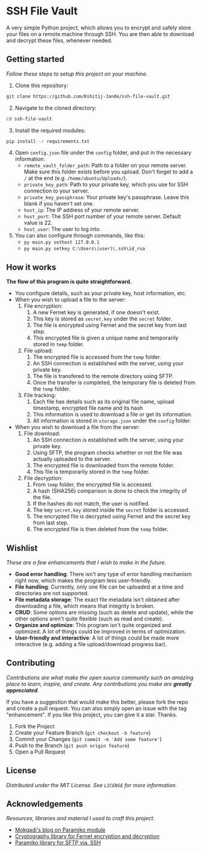 # SSH File Vault

A very simple Python project, which allows you to encrypt and safely store your files on a remote machine through SSH. You are then able to download and decrypt these files, whenever needed.


## Getting started
_Follow these steps to setup this project on your machine._

1. Clone this repository:
```sh
git clone https://github.com/Kshitij-Jande/ssh-file-vault.git
```
2. Navigate to the cloned directory:
```sh
cd ssh-file-vault
```
3. Install the required modules:
```sh
pip install -r requirements.txt
```
4. Open `config.json` file under the `config` folder, and put in the necessary information:
    - `remote_vault_folder_path`: Path to a folder on your remote server. Make sure this folder exists before you upload. Don't forget to add a `/` at the end (e.g. `/home/ubuntu/Uploads/`).
    - `private_key_path`: Path to your private key, which you use for SSH connection to your server.
    - `private_key_passphrase`: Your private key's passphrase. Leave this blank if you haven't set one.
    - `host_ip`: The IP address of your remote server.
    - `host_port`: The SSH port number of your remote server. Default value is 22.
    - `host_user`: The user to log into.
5. You can also configure through commands, like this:
    - `py main.py sethost 127.0.0.1`
    - `py main.py setkey C:\Users\(user)\.ssh\id_rsa`


## How it works
__The flow of this program is quite straightforward.__

- You configure details, such as your private key, host information, etc.
- When you wish to upload a file to the server:
    1. File encryption:
        1. A new Fernet key is generated, if one doesn't exist.
        2. This key is stored as `secret.key` under the `secret` folder.
        3. The file is encrypted using Fernet and the secret key from last step.
        4. This encrypted file is given a unique name and temporarily stored in `temp` folder.
    2. File upload:
        1. The encrypted file is accessed from the `temp` folder.
        2. An SSH connection is established with the server, using your private key.
        3. The file is transfered to the remote directory using SFTP.
        4. Once the transfer is completed, the temporary file is deleted from the `temp` folder.
    3. File tracking:
        1. Each file has details such as its original file name, upload timestamp, encrypted file name and its hash
        2. This information is used to download a file or get its information.
        3. All information is stored in `storage.json` under the `config` folder.
- When you wish to download a file from the server:
    1. File download:
        1. An SSH connection is established with the server, using your private key.
        2. Using SFTP, the program checks whether or not the file was actually uploaded to the server.
        3. The encrypted file is downloaded from the remote folder.
        4. This file is temporarily stored in the `temp` folder.
    2. File decryption:
        1. From `temp` folder, the encrypted file is accessed.
        2. A hash (SHA256) comparison is done to check the integrity of the file.
        3. If the hashes do not match, the user is notified.
        2. The key `secret.key` stored inside the `secret` folder is accessed.
        3. The encrypted file is decrypted using Fernet and the secret key from last step.
        4. The encrypted file is then deleted from the `temp` folder.


## Wishlist
_These are a few enhancements that I wish to make in the future._

- **Good error handling**: There isn't any type of error handling mechanism right now, which makes the program less user-friendly.
- **File handling**: Currently, only one file can be uploaded at a time and directories are not supported.
- **File metadata storage**: The exact file metadata isn't obtained after downloading a file, which means that integrity is broken.
- **CRUD**: Some options are missing (such as delete and update), while the other options aren't quite flexible (such as read and create).
- **Organize and optimize**: This program isn't quite organized and optimized. A lot of things could be improved in terms of optimization.
- **User-friendly and interactive**: A lot of things could be made more interactive (e.g. adding a file upload/download progress bar).


## Contributing
_Contributions are what make the open source community such an amazing place to learn, inspire, and create. Any contributions you make are **greatly appreciated**._

If you have a suggestion that would make this better, please fork the repo and create a pull request. You can also simply open an issue with the tag "enhancement".
If you like this project, you can give it a star. Thanks.

1. Fork the Project
2. Create your Feature Branch (`git checkout -b feature`)
3. Commit your Changes (`git commit -m 'Add some feature'`)
4. Push to the Branch (`git push origin feature`)
5. Open a Pull Request


## License
_Distributed under the MIT License. See `LICENSE` for more information._


## Acknowledgements
_Resources, libraries and material I used to craft this project._

- [Mokgadi's blog on Paramiko module](https://medium.com/@keagileageek/paramiko-how-to-ssh-and-file-transfers-with-python-75766179de73)
- [Cryptography library for Fernet encryption and decryption](https://github.com/pyca/cryptography)
- [Paramiko library for SFTP via. SSH](https://github.com/paramiko/paramiko)